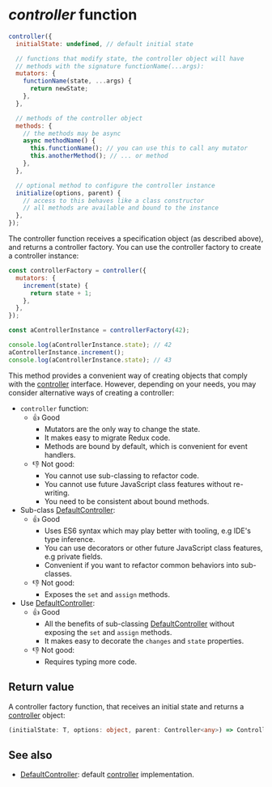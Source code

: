 # _controller_ function

```js
controller({
  initialState: undefined, // default initial state

  // functions that modify state, the controller object will have
  // methods with the signature functionName(...args):
  mutators: {
    functionName(state, ...args) {
      return newState;
    },
  },

  // methods of the controller object
  methods: {
    // the methods may be async
    async methodName() {
      this.functionName(); // you can use this to call any mutator
      this.anotherMethod(); // ... or method
    },
  },

  // optional method to configure the controller instance
  initialize(options, parent) {
    // access to this behaves like a class constructor
    // all methods are available and bound to the instance
  },
});
```

The controller function receives a specification object (as described above),
and returns a controller factory. You can use the controller factory to create a
controller instance:

```js
const controllerFactory = controller({
  mutators: {
    increment(state) {
      return state + 1;
    },
  },
});

const aControllerInstance = controllerFactory(42);

console.log(aControllerInstance.state); // 42
aControllerInstance.increment();
console.log(aControllerInstance.state); // 43
```

This method provides a convenient way of creating objects that comply with the
[controller] interface. However, depending on your needs, you may consider
alternative ways of creating a controller:

- `controller` function:
  - 👍 Good
    - Mutators are the only way to change the state.
    - It makes easy to migrate Redux code.
    - Methods are bound by default, which is convenient for event handlers.
  - 👎 Not good:
    - You cannot use sub-classing to refactor code.
    - You cannot use future JavaScript class features without re-writing.
    - You need to be consistent about bound methods.
- Sub-class [DefaultController]:
  - 👍 Good
    - Uses ES6 syntax which may play better with tooling, e.g IDE's type
      inference.
    - You can use decorators or other future JavaScript class features, e.g
      private fields.
    - Convenient if you want to refactor common behaviors into sub-classes.
  - 👎 Not good:
    - Exposes the `set` and `assign` methods.
- Use [DefaultController]:
  - 👍 Good
    - All the benefits of sub-classing [DefaultController] without exposing the
      `set` and `assign` methods.
    - It makes easy to decorate the `changes` and `state` properties.
  - 👎 Not good:
    - Requires typing more code.

## Return value

A controller factory function, that receives an initial state and returns a
[controller] object:

```typescript
(initialState: T, options: object, parent: Controller<any>) => Controller<T>
```

## See also

- [DefaultController]: default [controller] implementation.

[controller]: ../interface/Controller.md
[defaultcontroller]: ../classes/DefaultController.md
